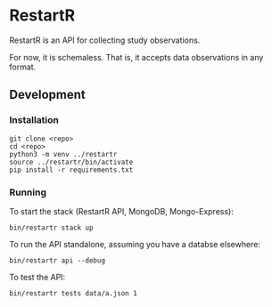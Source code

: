 # RestartR

RestartR is an API for collecting study observations.

For now, it is schemaless. That is, it accepts data observations in any format.

## Development

### Installation
```
git clone <repo>
cd <repo>
python3 -m venv ../restartr
source ../restartr/bin/activate
pip install -r requirements.txt
```
### Running
To start the stack (RestartR API, MongoDB, Mongo-Express):
```
bin/restartr stack up
```
To run the API standalone, assuming you have a databse elsewhere:
```
bin/restartr api --debug
```
To test the API:
```
bin/restartr tests data/a.json 1
```
